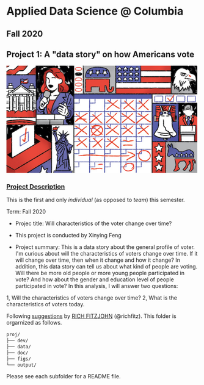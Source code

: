 # Applied Data Science @ Columbia
## Fall 2020
## Project 1: A "data story" on how Americans vote

<img src="figs/title1.jpeg" width="500">

### [Project Description](doc/)
This is the first and only *individual* (as opposed to *team*) this semester. 

Term: Fall 2020

+ Projec title: Will characteristics of the voter change over time?
+ This project is conducted by Xinying Feng

+ Project summary: This is a data story about the general profile of voter. I'm curious about will the characteristics of voters change over time. If it will change over time, then when it change and how it change? In addition, this data story can tell us about what kind of people are voting. Will there be more old people or more young people participated in vote? And how about the gender and education level of people participated in vote? In this analysis, I will answer two questions:

1, Will the characteristics of voters change over time?
2, What is the characteristics of voters today.

Following [suggestions](http://nicercode.github.io/blog/2013-04-05-projects/) by [RICH FITZJOHN](http://nicercode.github.io/about/#Team) (@richfitz). This folder is orgarnized as follows.

```
proj/
├── dev/
├── data/
├── doc/
├── figs/
└── output/
```

Please see each subfolder for a README file.
